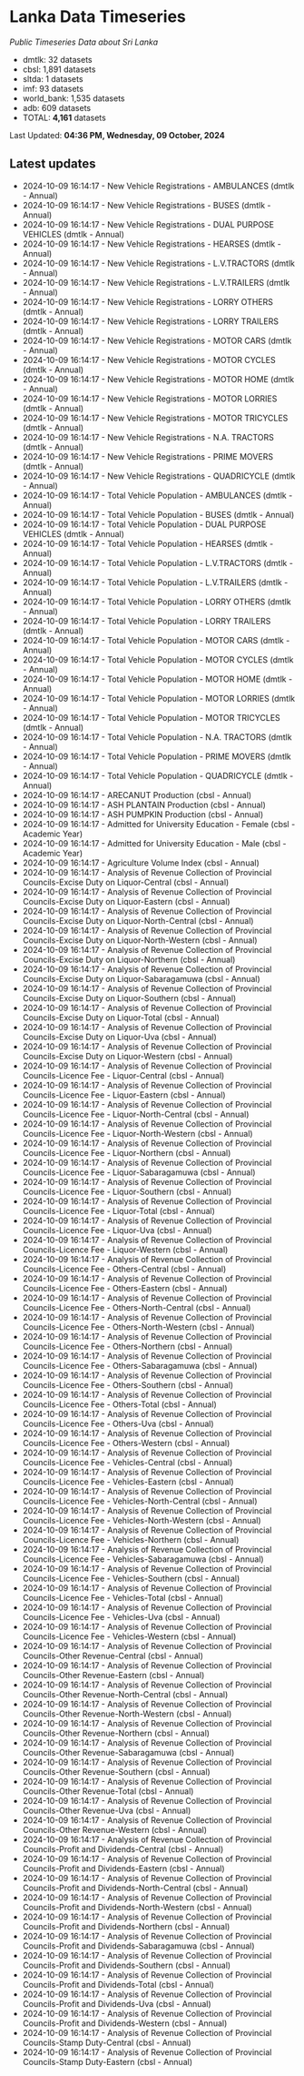 # Lanka Data Timeseries
*Public Timeseries Data about Sri Lanka*

* dmtlk: 32 datasets
* cbsl: 1,891 datasets
* sltda: 1 datasets
* imf: 93 datasets
* world_bank: 1,535 datasets
* adb: 609 datasets
* TOTAL: **4,161** datasets

Last Updated: **04:36 PM, Wednesday, 09 October, 2024**

## Latest updates

* 2024-10-09 16:14:17 - New Vehicle Registrations - AMBULANCES (dmtlk - Annual)
* 2024-10-09 16:14:17 - New Vehicle Registrations - BUSES (dmtlk - Annual)
* 2024-10-09 16:14:17 - New Vehicle Registrations - DUAL PURPOSE VEHICLES (dmtlk - Annual)
* 2024-10-09 16:14:17 - New Vehicle Registrations - HEARSES (dmtlk - Annual)
* 2024-10-09 16:14:17 - New Vehicle Registrations - L.V.TRACTORS (dmtlk - Annual)
* 2024-10-09 16:14:17 - New Vehicle Registrations - L.V.TRAILERS (dmtlk - Annual)
* 2024-10-09 16:14:17 - New Vehicle Registrations - LORRY OTHERS (dmtlk - Annual)
* 2024-10-09 16:14:17 - New Vehicle Registrations - LORRY TRAILERS (dmtlk - Annual)
* 2024-10-09 16:14:17 - New Vehicle Registrations - MOTOR CARS (dmtlk - Annual)
* 2024-10-09 16:14:17 - New Vehicle Registrations - MOTOR CYCLES (dmtlk - Annual)
* 2024-10-09 16:14:17 - New Vehicle Registrations - MOTOR HOME (dmtlk - Annual)
* 2024-10-09 16:14:17 - New Vehicle Registrations - MOTOR LORRIES (dmtlk - Annual)
* 2024-10-09 16:14:17 - New Vehicle Registrations - MOTOR TRICYCLES (dmtlk - Annual)
* 2024-10-09 16:14:17 - New Vehicle Registrations - N.A. TRACTORS (dmtlk - Annual)
* 2024-10-09 16:14:17 - New Vehicle Registrations - PRIME MOVERS (dmtlk - Annual)
* 2024-10-09 16:14:17 - New Vehicle Registrations - QUADRICYCLE (dmtlk - Annual)
* 2024-10-09 16:14:17 - Total Vehicle Population - AMBULANCES (dmtlk - Annual)
* 2024-10-09 16:14:17 - Total Vehicle Population - BUSES (dmtlk - Annual)
* 2024-10-09 16:14:17 - Total Vehicle Population - DUAL PURPOSE VEHICLES (dmtlk - Annual)
* 2024-10-09 16:14:17 - Total Vehicle Population - HEARSES (dmtlk - Annual)
* 2024-10-09 16:14:17 - Total Vehicle Population - L.V.TRACTORS (dmtlk - Annual)
* 2024-10-09 16:14:17 - Total Vehicle Population - L.V.TRAILERS (dmtlk - Annual)
* 2024-10-09 16:14:17 - Total Vehicle Population - LORRY OTHERS (dmtlk - Annual)
* 2024-10-09 16:14:17 - Total Vehicle Population - LORRY TRAILERS (dmtlk - Annual)
* 2024-10-09 16:14:17 - Total Vehicle Population - MOTOR CARS (dmtlk - Annual)
* 2024-10-09 16:14:17 - Total Vehicle Population - MOTOR CYCLES (dmtlk - Annual)
* 2024-10-09 16:14:17 - Total Vehicle Population - MOTOR HOME (dmtlk - Annual)
* 2024-10-09 16:14:17 - Total Vehicle Population - MOTOR LORRIES (dmtlk - Annual)
* 2024-10-09 16:14:17 - Total Vehicle Population - MOTOR TRICYCLES (dmtlk - Annual)
* 2024-10-09 16:14:17 - Total Vehicle Population - N.A. TRACTORS (dmtlk - Annual)
* 2024-10-09 16:14:17 - Total Vehicle Population - PRIME MOVERS (dmtlk - Annual)
* 2024-10-09 16:14:17 - Total Vehicle Population - QUADRICYCLE (dmtlk - Annual)
* 2024-10-09 16:14:17 - ARECANUT Production (cbsl - Annual)
* 2024-10-09 16:14:17 - ASH PLANTAIN Production (cbsl - Annual)
* 2024-10-09 16:14:17 - ASH PUMPKIN Production (cbsl - Annual)
* 2024-10-09 16:14:17 - Admitted for University Education - Female (cbsl - Academic Year)
* 2024-10-09 16:14:17 - Admitted for University Education - Male (cbsl - Academic Year)
* 2024-10-09 16:14:17 - Agriculture Volume Index (cbsl - Annual)
* 2024-10-09 16:14:17 - Analysis of Revenue Collection of Provincial Councils-Excise Duty on Liquor-Central (cbsl - Annual)
* 2024-10-09 16:14:17 - Analysis of Revenue Collection of Provincial Councils-Excise Duty on Liquor-Eastern (cbsl - Annual)
* 2024-10-09 16:14:17 - Analysis of Revenue Collection of Provincial Councils-Excise Duty on Liquor-North-Central (cbsl - Annual)
* 2024-10-09 16:14:17 - Analysis of Revenue Collection of Provincial Councils-Excise Duty on Liquor-North-Western (cbsl - Annual)
* 2024-10-09 16:14:17 - Analysis of Revenue Collection of Provincial Councils-Excise Duty on Liquor-Northern (cbsl - Annual)
* 2024-10-09 16:14:17 - Analysis of Revenue Collection of Provincial Councils-Excise Duty on Liquor-Sabaragamuwa (cbsl - Annual)
* 2024-10-09 16:14:17 - Analysis of Revenue Collection of Provincial Councils-Excise Duty on Liquor-Southern (cbsl - Annual)
* 2024-10-09 16:14:17 - Analysis of Revenue Collection of Provincial Councils-Excise Duty on Liquor-Total (cbsl - Annual)
* 2024-10-09 16:14:17 - Analysis of Revenue Collection of Provincial Councils-Excise Duty on Liquor-Uva (cbsl - Annual)
* 2024-10-09 16:14:17 - Analysis of Revenue Collection of Provincial Councils-Excise Duty on Liquor-Western (cbsl - Annual)
* 2024-10-09 16:14:17 - Analysis of Revenue Collection of Provincial Councils-Licence Fee - Liquor-Central (cbsl - Annual)
* 2024-10-09 16:14:17 - Analysis of Revenue Collection of Provincial Councils-Licence Fee - Liquor-Eastern (cbsl - Annual)
* 2024-10-09 16:14:17 - Analysis of Revenue Collection of Provincial Councils-Licence Fee - Liquor-North-Central (cbsl - Annual)
* 2024-10-09 16:14:17 - Analysis of Revenue Collection of Provincial Councils-Licence Fee - Liquor-North-Western (cbsl - Annual)
* 2024-10-09 16:14:17 - Analysis of Revenue Collection of Provincial Councils-Licence Fee - Liquor-Northern (cbsl - Annual)
* 2024-10-09 16:14:17 - Analysis of Revenue Collection of Provincial Councils-Licence Fee - Liquor-Sabaragamuwa (cbsl - Annual)
* 2024-10-09 16:14:17 - Analysis of Revenue Collection of Provincial Councils-Licence Fee - Liquor-Southern (cbsl - Annual)
* 2024-10-09 16:14:17 - Analysis of Revenue Collection of Provincial Councils-Licence Fee - Liquor-Total (cbsl - Annual)
* 2024-10-09 16:14:17 - Analysis of Revenue Collection of Provincial Councils-Licence Fee - Liquor-Uva (cbsl - Annual)
* 2024-10-09 16:14:17 - Analysis of Revenue Collection of Provincial Councils-Licence Fee - Liquor-Western (cbsl - Annual)
* 2024-10-09 16:14:17 - Analysis of Revenue Collection of Provincial Councils-Licence Fee - Others-Central (cbsl - Annual)
* 2024-10-09 16:14:17 - Analysis of Revenue Collection of Provincial Councils-Licence Fee - Others-Eastern (cbsl - Annual)
* 2024-10-09 16:14:17 - Analysis of Revenue Collection of Provincial Councils-Licence Fee - Others-North-Central (cbsl - Annual)
* 2024-10-09 16:14:17 - Analysis of Revenue Collection of Provincial Councils-Licence Fee - Others-North-Western (cbsl - Annual)
* 2024-10-09 16:14:17 - Analysis of Revenue Collection of Provincial Councils-Licence Fee - Others-Northern (cbsl - Annual)
* 2024-10-09 16:14:17 - Analysis of Revenue Collection of Provincial Councils-Licence Fee - Others-Sabaragamuwa (cbsl - Annual)
* 2024-10-09 16:14:17 - Analysis of Revenue Collection of Provincial Councils-Licence Fee - Others-Southern (cbsl - Annual)
* 2024-10-09 16:14:17 - Analysis of Revenue Collection of Provincial Councils-Licence Fee - Others-Total (cbsl - Annual)
* 2024-10-09 16:14:17 - Analysis of Revenue Collection of Provincial Councils-Licence Fee - Others-Uva (cbsl - Annual)
* 2024-10-09 16:14:17 - Analysis of Revenue Collection of Provincial Councils-Licence Fee - Others-Western (cbsl - Annual)
* 2024-10-09 16:14:17 - Analysis of Revenue Collection of Provincial Councils-Licence Fee - Vehicles-Central (cbsl - Annual)
* 2024-10-09 16:14:17 - Analysis of Revenue Collection of Provincial Councils-Licence Fee - Vehicles-Eastern (cbsl - Annual)
* 2024-10-09 16:14:17 - Analysis of Revenue Collection of Provincial Councils-Licence Fee - Vehicles-North-Central (cbsl - Annual)
* 2024-10-09 16:14:17 - Analysis of Revenue Collection of Provincial Councils-Licence Fee - Vehicles-North-Western (cbsl - Annual)
* 2024-10-09 16:14:17 - Analysis of Revenue Collection of Provincial Councils-Licence Fee - Vehicles-Northern (cbsl - Annual)
* 2024-10-09 16:14:17 - Analysis of Revenue Collection of Provincial Councils-Licence Fee - Vehicles-Sabaragamuwa (cbsl - Annual)
* 2024-10-09 16:14:17 - Analysis of Revenue Collection of Provincial Councils-Licence Fee - Vehicles-Southern (cbsl - Annual)
* 2024-10-09 16:14:17 - Analysis of Revenue Collection of Provincial Councils-Licence Fee - Vehicles-Total (cbsl - Annual)
* 2024-10-09 16:14:17 - Analysis of Revenue Collection of Provincial Councils-Licence Fee - Vehicles-Uva (cbsl - Annual)
* 2024-10-09 16:14:17 - Analysis of Revenue Collection of Provincial Councils-Licence Fee - Vehicles-Western (cbsl - Annual)
* 2024-10-09 16:14:17 - Analysis of Revenue Collection of Provincial Councils-Other Revenue-Central (cbsl - Annual)
* 2024-10-09 16:14:17 - Analysis of Revenue Collection of Provincial Councils-Other Revenue-Eastern (cbsl - Annual)
* 2024-10-09 16:14:17 - Analysis of Revenue Collection of Provincial Councils-Other Revenue-North-Central (cbsl - Annual)
* 2024-10-09 16:14:17 - Analysis of Revenue Collection of Provincial Councils-Other Revenue-North-Western (cbsl - Annual)
* 2024-10-09 16:14:17 - Analysis of Revenue Collection of Provincial Councils-Other Revenue-Northern (cbsl - Annual)
* 2024-10-09 16:14:17 - Analysis of Revenue Collection of Provincial Councils-Other Revenue-Sabaragamuwa (cbsl - Annual)
* 2024-10-09 16:14:17 - Analysis of Revenue Collection of Provincial Councils-Other Revenue-Southern (cbsl - Annual)
* 2024-10-09 16:14:17 - Analysis of Revenue Collection of Provincial Councils-Other Revenue-Total (cbsl - Annual)
* 2024-10-09 16:14:17 - Analysis of Revenue Collection of Provincial Councils-Other Revenue-Uva (cbsl - Annual)
* 2024-10-09 16:14:17 - Analysis of Revenue Collection of Provincial Councils-Other Revenue-Western (cbsl - Annual)
* 2024-10-09 16:14:17 - Analysis of Revenue Collection of Provincial Councils-Profit and Dividends-Central (cbsl - Annual)
* 2024-10-09 16:14:17 - Analysis of Revenue Collection of Provincial Councils-Profit and Dividends-Eastern (cbsl - Annual)
* 2024-10-09 16:14:17 - Analysis of Revenue Collection of Provincial Councils-Profit and Dividends-North-Central (cbsl - Annual)
* 2024-10-09 16:14:17 - Analysis of Revenue Collection of Provincial Councils-Profit and Dividends-North-Western (cbsl - Annual)
* 2024-10-09 16:14:17 - Analysis of Revenue Collection of Provincial Councils-Profit and Dividends-Northern (cbsl - Annual)
* 2024-10-09 16:14:17 - Analysis of Revenue Collection of Provincial Councils-Profit and Dividends-Sabaragamuwa (cbsl - Annual)
* 2024-10-09 16:14:17 - Analysis of Revenue Collection of Provincial Councils-Profit and Dividends-Southern (cbsl - Annual)
* 2024-10-09 16:14:17 - Analysis of Revenue Collection of Provincial Councils-Profit and Dividends-Total (cbsl - Annual)
* 2024-10-09 16:14:17 - Analysis of Revenue Collection of Provincial Councils-Profit and Dividends-Uva (cbsl - Annual)
* 2024-10-09 16:14:17 - Analysis of Revenue Collection of Provincial Councils-Profit and Dividends-Western (cbsl - Annual)
* 2024-10-09 16:14:17 - Analysis of Revenue Collection of Provincial Councils-Stamp Duty-Central (cbsl - Annual)
* 2024-10-09 16:14:17 - Analysis of Revenue Collection of Provincial Councils-Stamp Duty-Eastern (cbsl - Annual)